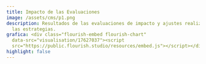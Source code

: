 ```yaml
---
title: Impacto de las Evaluaciones
image: /assets/cms/p1.png
description: Resultados de las evaluaciones de impacto y ajustes realizados a
  las estrategias.
grafica: <div class="flourish-embed flourish-chart"
  data-src="visualisation/17627037"><script
  src="https://public.flourish.studio/resources/embed.js"></script></div>
highlight: false
---
```

